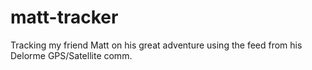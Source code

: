 # matt-tracker

Tracking my friend Matt on his great adventure using the feed from his Delorme GPS/Satellite comm.
